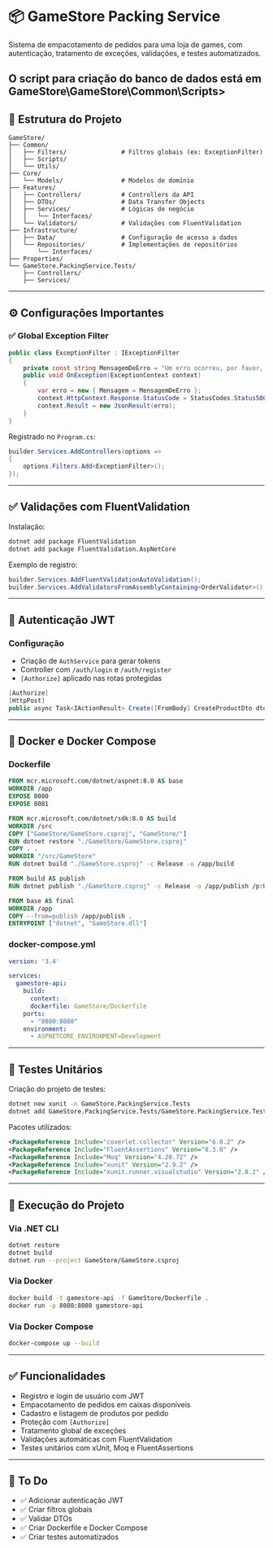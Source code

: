 
# 📦 GameStore Packing Service

Sistema de empacotamento de pedidos para uma loja de games, com autenticação, tratamento de exceções, validações, e testes automatizados.

O script para criação do banco de dados está em GameStore\GameStore\Common\Scripts>
---

## 📁 Estrutura do Projeto

```
GameStore/
├── Common/
│   ├── Filters/               # Filtros globais (ex: ExceptionFilter)
│   ├── Scripts/
│   └── Utils/
├── Core/
│   └── Models/                # Modelos de domínio
├── Features/
│   ├── Controllers/           # Controllers da API
│   ├── DTOs/                  # Data Transfer Objects
│   ├── Services/              # Lógicas de negócio
│   │   └── Interfaces/
│   └── Validators/            # Validações com FluentValidation
├── Infrastructure/
│   ├── Data/                  # Configuração de acesso a dados
│   └── Repositories/          # Implementações de repositórios
│       └── Interfaces/
├── Properties/
└── GameStore.PackingService.Tests/
    ├── Controllers/
    ├── Services/
```

---

## ⚙️ Configurações Importantes

### ✅ Global Exception Filter

```csharp
public class ExceptionFilter : IExceptionFilter
{
    private const string MensagemDeErro = "Um erro ocorreu, por favor, tente novamente!";
    public void OnException(ExceptionContext context)
    {
        var erro = new { Mensagem = MensagemDeErro };
        context.HttpContext.Response.StatusCode = StatusCodes.Status500InternalServerError;
        context.Result = new JsonResult(erro);
    }
}
```

Registrado no `Program.cs`:

```csharp
builder.Services.AddControllers(options =>
{
    options.Filters.Add<ExceptionFilter>();
});
```

---

## ✅ Validações com FluentValidation

Instalação:

```bash
dotnet add package FluentValidation
dotnet add package FluentValidation.AspNetCore
```

Exemplo de registro:

```csharp
builder.Services.AddFluentValidationAutoValidation();
builder.Services.AddValidatorsFromAssemblyContaining<OrderValidator>();
```

---

## 🔐 Autenticação JWT

### Configuração

- Criação de `AuthService` para gerar tokens
- Controller com `/auth/login` e `/auth/register`
- `[Authorize]` aplicado nas rotas protegidas

```csharp
[Authorize]
[HttpPost]
public async Task<IActionResult> Create([FromBody] CreateProductDto dto)
```

---

## 🐳 Docker e Docker Compose

### Dockerfile

```dockerfile
FROM mcr.microsoft.com/dotnet/aspnet:8.0 AS base
WORKDIR /app
EXPOSE 8080
EXPOSE 8081

FROM mcr.microsoft.com/dotnet/sdk:8.0 AS build
WORKDIR /src
COPY ["GameStore/GameStore.csproj", "GameStore/"]
RUN dotnet restore "./GameStore/GameStore.csproj"
COPY . .
WORKDIR "/src/GameStore"
RUN dotnet build "./GameStore.csproj" -c Release -o /app/build

FROM build AS publish
RUN dotnet publish "./GameStore.csproj" -c Release -o /app/publish /p:UseAppHost=false

FROM base AS final
WORKDIR /app
COPY --from=publish /app/publish .
ENTRYPOINT ["dotnet", "GameStore.dll"]
```

### docker-compose.yml

```yaml
version: '3.4'

services:
  gamestore-api:
    build:
      context: .
      dockerfile: GameStore/Dockerfile
    ports:
      - "8080:8080"
    environment:
      - ASPNETCORE_ENVIRONMENT=Development
```

---

## 🧪 Testes Unitários

Criação do projeto de testes:

```bash
dotnet new xunit -n GameStore.PackingService.Tests
dotnet add GameStore.PackingService.Tests/GameStore.PackingService.Tests.csproj reference GameStore/GameStore.csproj
```

Pacotes utilizados:

```xml
<PackageReference Include="coverlet.collector" Version="6.0.2" />
<PackageReference Include="FluentAssertions" Version="8.3.0" />
<PackageReference Include="Moq" Version="4.20.72" />
<PackageReference Include="xunit" Version="2.9.2" />
<PackageReference Include="xunit.runner.visualstudio" Version="2.8.2" />
```

---

## 🚀 Execução do Projeto

### Via .NET CLI

```bash
dotnet restore
dotnet build
dotnet run --project GameStore/GameStore.csproj
```

### Via Docker

```bash
docker build -t gamestore-api -f GameStore/Dockerfile .
docker run -p 8080:8080 gamestore-api
```

### Via Docker Compose

```bash
docker-compose up --build
```

---

## ✅ Funcionalidades

- Registro e login de usuário com JWT
- Empacotamento de pedidos em caixas disponíveis
- Cadastro e listagem de produtos por pedido
- Proteção com `[Authorize]`
- Tratamento global de exceções
- Validações automáticas com FluentValidation
- Testes unitários com xUnit, Moq e FluentAssertions

---

## 🧾 To Do

- ✅ Adicionar autenticação JWT
- ✅ Criar filtros globais
- ✅ Validar DTOs
- ✅ Criar Dockerfile e Docker Compose
- ✅ Criar testes automatizados
